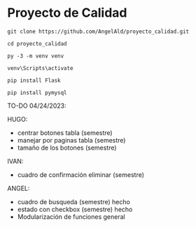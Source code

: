 # Proyecto de Calidad

```
git clone https://github.com/AngelAld/proyecto_calidad.git

cd proyecto_calidad

py -3 -m venv venv

venv\Scripts\activate

pip install Flask

pip install pymysql

```





TO-DO 04/24/2023: 

HUGO:
* centrar botones tabla (semestre) 
* manejar por paginas tabla (semestre)
* tamaño de los botones (semestre)


IVAN:
* cuadro de confirmación eliminar (semestre)


ANGEL: 
* cuadro de busqueda (semestre)                 hecho 
* estado con checkbox (semestre)                hecho
* Modularización de funciones general                

